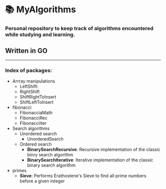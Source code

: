 # 📚 MyAlgorithms
### Personal repository to keep track of algorithms encountered while studying and learning.
## Written in GO
***

### Index of packages:
* Arrray manipulations
  * LeftShift: 
  * RightShift
  * ShiftRightToInsert
  * ShiftLeftToInsert
* fibonacci
  * FibonacciaMath
  * FibonacciRec
  * FibonacciIter
* Search algorithms
  * Unordered search
    * UnorderedSearch
  * Ordered search
    * **BinarySearchRecursive**: Recursive implementation of the classic binry search algorithm
    * **BinarySearchIterative**: Iterative implementation of the classic binary search algorithm
 * primes
   * **Sieve**: Performs Erathostene's Sieve to find all prime numbers before a given integer
   

